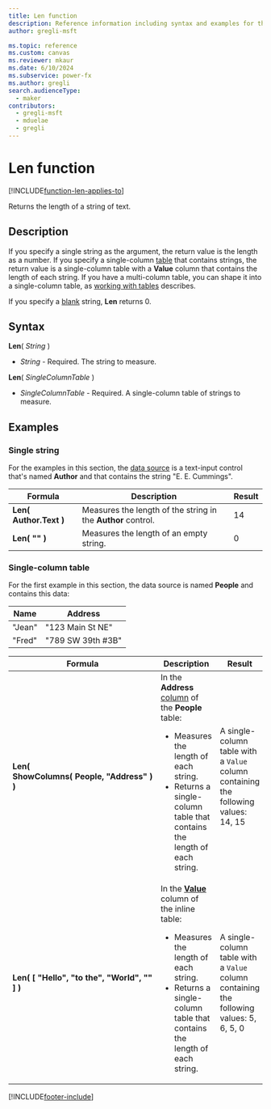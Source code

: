 ```yaml
---
title: Len function
description: Reference information including syntax and examples for the Len function.
author: gregli-msft

ms.topic: reference
ms.custom: canvas
ms.reviewer: mkaur
ms.date: 6/10/2024
ms.subservice: power-fx
ms.author: gregli
search.audienceType:
  - maker
contributors:
  - gregli-msft
  - mduelae
  - gregli
---
```


# Len function
[!INCLUDE[function-len-applies-to](includes/function-len-applies-to.md)]



Returns the length of a string of text.

## Description

If you specify a single string as the argument, the return value is the length as a number. If you specify a single-column [table](/power-apps/maker/canvas-apps/working-with-tables) that contains strings, the return value is a single-column table with a **Value** column that contains the length of each string. If you have a multi-column table, you can shape it into a single-column table, as [working with tables](/power-apps/maker/canvas-apps/working-with-tables) describes.

If you specify a [blank](function-isblank-isempty.md) string, **Len** returns 0.

## Syntax

**Len**( _String_ )

- _String_ - Required. The string to measure.

**Len**( _SingleColumnTable_ )

- _SingleColumnTable_ - Required. A single-column table of strings to measure.

## Examples

### Single string

For the examples in this section, the [data source](/power-apps/maker/canvas-apps/working-with-data-sources) is a text-input control that's named **Author** and that contains the string "E. E. Cummings".

| Formula | Description | Result |
| --- | --- | --- |
| **Len( Author.Text )** | Measures the length of the string in the **Author** control. | 14 |
| **Len( "" )** | Measures the length of an empty string. | 0 |

### Single-column table

For the first example in this section, the data source is named **People** and contains this data:

| Name | Address |
| --- | --- |
| "Jean" | "123 Main St NE" |
| "Fred" | "789 SW 39th #3B" |

| Formula | Description | Result |
| --- | --- | --- |
| **Len( ShowColumns(&nbsp;People,&nbsp;"Address"&nbsp;) )** | In the **Address** [column](/power-apps/maker/canvas-apps/working-with-tables#columns) of the **People** table:<br><ul><li>Measures the length of each string.</li><li>Returns a single-column table that contains the length of each string.</li> | A single-column table with a `Value` column containing the following values: 14, 15 |
| **Len( [ "Hello", "to the", "World", "" ] )** | In the **[Value](function-value.md)** column of the inline table:<br><ul><li>Measures the length of each string.</li><li>Returns a single-column table that contains the length of each string.</li> | A single-column table with a `Value` column containing the following values: 5, 6, 5, 0 |

[!INCLUDE[footer-include](../../includes/footer-banner.md)]




































































